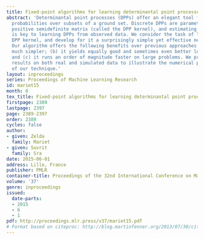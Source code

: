 ```yaml
---
title: Fixed-point algorithms for learning determinantal point processes
abstract: 'Determinantal point processes (DPPs) offer an elegant tool for encoding
  probabilities over subsets of a ground set. Discrete DPPs are parametrized by a
  positive semidefinite matrix (called the DPP kernel), and estimating this kernel
  is key to learning DPPs from observed data. We consider the task of learning the
  DPP kernel, and develop for it a surprisingly simple yet effective new algorithm.
  Our algorithm offers the following benefits over previous approaches: (a) it is
  much simpler; (b) it yields equally good and sometimes even better local maxima;
  and (c) it runs an order of magnitude faster on large problems. We present experimental
  results on both real and simulated data to illustrate the numerical performance
  of our technique.'
layout: inproceedings
series: Proceedings of Machine Learning Research
id: mariet15
month: 0
tex_title: Fixed-point algorithms for learning determinantal point processes
firstpage: 2389
lastpage: 2397
page: 2389-2397
order: 2389
cycles: false
author:
- given: Zelda
  family: Mariet
- given: Suvrit
  family: Sra
date: 2015-06-01
address: Lille, France
publisher: PMLR
container-title: Proceedings of the 32nd International Conference on Machine Learning
volume: '37'
genre: inproceedings
issued:
  date-parts:
  - 2015
  - 6
  - 1
pdf: http://proceedings.mlr.press/v37/mariet15.pdf
# Format based on citeproc: http://blog.martinfenner.org/2013/07/30/citeproc-yaml-for-bibliographies/
---
```

